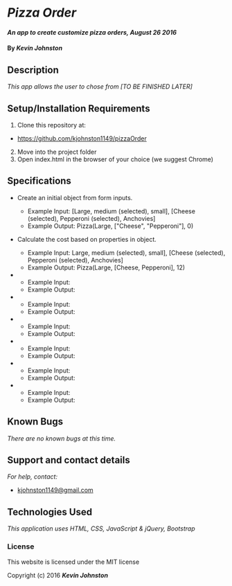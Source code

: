 # _Pizza Order_

#### _An app to create customize pizza orders, August 26 2016_

#### By _**Kevin Johnston**_

## Description

_This app allows the user to chose from [TO BE FINISHED LATER]_

## Setup/Installation Requirements

1. Clone this repository at:
  * https://github.com/kjohnston1149/pizzaOrder
2. Move into the project folder
3. Open index.html in the browser of your choice (we suggest Chrome)

## Specifications

* Create an initial object from form inputs.
  * Example Input: [Large, medium (selected), small], [Cheese (selected), Pepperoni (selected), Anchovies]
  * Example Output: Pizza(Large, ["Cheese", "Pepperoni"], 0)

* Calculate the cost based on properties in object.
  * Example Input: Large, medium (selected), small], [Cheese (selected), Pepperoni (selected), Anchovies]
  * Example Output: Pizza(Large, [Cheese, Pepperoni], 12)


*
  * Example Input:
  * Example Output:

*
  * Example Input:
  * Example Output:

*
  * Example Input:
  * Example Output:

*
  * Example Input:
  * Example Output:

*
  * Example Input:
  * Example Output:

*
  * Example Input:
  * Example Output:


## Known Bugs

_There are no known bugs at this time._

## Support and contact details

_For help, contact:_
* [kjohnston1149@gmail.com](mailto:kjohnston1149@gmail.com)

## Technologies Used

_This application uses HTML, CSS, JavaScript & jQuery, Bootstrap_

### License

This website is licensed under the MIT license

Copyright (c) 2016 **_Kevin Johnston_**
